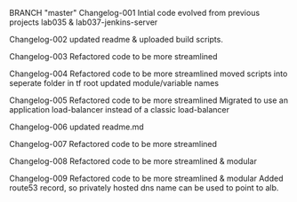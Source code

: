 BRANCH "master" 
Changelog-001
Intial code evolved from previous projects lab035 & lab037-jenkins-server

Changelog-002
updated readme & uploaded build scripts.

Changelog-003
Refactored code to be more streamlined

Changelog-004
Refactored code to be more streamlined
moved scripts into seperate folder in tf root
updated module/variable names

Changelog-005
Refactored code to be more streamlined
Migrated to use an application load-balancer instead of a classic load-balancer

Changelog-006
updated readme.md

Changelog-007
Refactored code to be more streamlined

Changelog-008
Refactored code to be more streamlined & modular

Changelog-009
Refactored code to be more streamlined & modular
Added route53 record, so privately hosted dns name can be used to point to alb.
